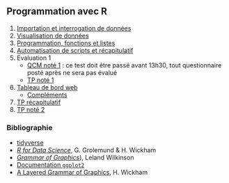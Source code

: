 ## Programmation avec R

1. [Importation et interrogation de données](seance1.html)
1. [Visualisation de données](seance2.html)
1. [Programmation, fonctions et listes](seance3.html)
1. [Automatisation de scripts et récapitulatif](seance4.html)
1. Evaluation 1
    - <a href="https://forms.office.com/Pages/ResponsePage.aspx?id=motuTZeCNEOC9mhoHTSpT3koJdJ7tCVLohD99orTllhUN05XWEZXS1FLTTdWOFk5M0Y5TTQyNUlaNC4u" target="_blank">QCM noté 1</a> : ce test doit être passé avant 13h30, tout questionnaire posté après ne sera pas évalué 
    - [TP noté 1](tpnote1.html) 
1. [Tableau de bord web](seance5.html)
    - [Compléments](seance5-bis.html)
1. [TP récapitulatif](seance6.html)
1. [TP noté 2](tpnote2.html)

<!--

1. [Tableau de bord statique](seance5.html)
1. [Tableau de bord dynamique](seance6.html)
1. [Application web](seance7.html)
1. [TP récapitulatif](recap.html)
1. [TP noté 2](tpnote2.html)
-->

### Bibliographie

- [tidyverse](http://tidyverse.org/)
- [*R for Data Science*](http://r4ds.had.co.nz/), G. Grolemund & H. Wickham
- [*Grammar of Graphics*](http://www.springer.com/us/book/9780387245447)), Leland Wilkinson
- [Documentation `ggplot2`](http://docs.ggplot2.org/current/)
- [A Layered Grammar of Graphics](http://www.tandfonline.com/doi/abs/10.1198/jcgs.2009.07098), H. Wickham

